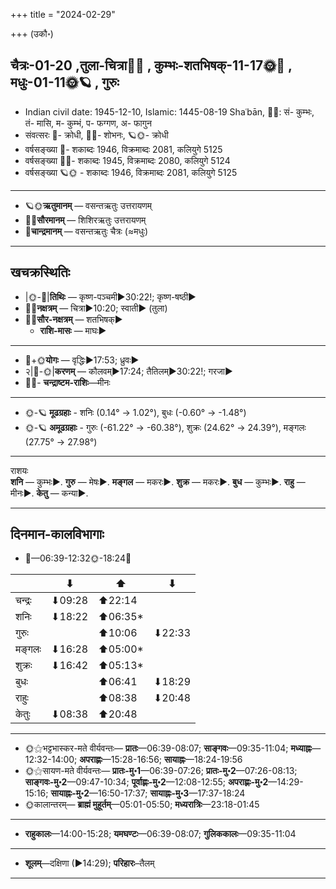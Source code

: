 +++
title = "2024-02-29"

+++
(उकौ॰)
## चैत्रः-01-20  ,तुला-चित्रा🌛🌌  ,  कुम्भः-शतभिषक्-11-17🌞🌌  ,  मधुः-01-11🌞🪐  , गुरुः
- Indian civil date: 1945-12-10, Islamic: 1445-08-19 Shaʿbān, 🌌🌞: सं- कुम्भः, तं- मासि, म- कुम्भं, प- फग्गण, अ- फागुन
- संवत्सरः 🌛- क्रोधी, 🌌🌞- शोभनः, 🪐🌞- क्रोधी
- वर्षसङ्ख्या 🌛- शकाब्दः 1946, विक्रमाब्दः 2081, कलियुगे 5125
- वर्षसङ्ख्या 🌌🌞- शकाब्दः 1945, विक्रमाब्दः 2080, कलियुगे 5124
- वर्षसङ्ख्या 🪐🌞 - शकाब्दः 1946, विक्रमाब्दः 2081, कलियुगे 5125
___________________
- 🪐🌞**ऋतुमानम्** — वसन्तऋतुः उत्तरायणम्
- 🌌🌞**सौरमानम्** — शिशिरऋतुः उत्तरायणम्
- 🌛**चान्द्रमानम्** — वसन्तऋतुः चैत्रः (≈मधुः)
___________________


## खचक्रस्थितिः
- |🌞-🌛|**तिथिः** — कृष्ण-पञ्चमी►30:22!; कृष्ण-षष्ठी►  
- 🌌🌛**नक्षत्रम्** — चित्रा►10:20; स्वाती► (तुला)  
- 🌌🌞**सौर-नक्षत्रम्** — शतभिषक्►  
  - **राशि-मासः** — माघः► 
___________________
- 🌛+🌞**योगः** — वृद्धिः►17:53; ध्रुवः►  
- २|🌛-🌞|**करणम्** — कौलवम्►17:24; तैतिलम्►30:22!; गरजा►  
- 🌌🌛- **चन्द्राष्टम-राशिः**—मीनः  
___________________
- 🌞-🪐 **मूढग्रहाः** - शनिः (0.14° → 1.02°), बुधः (-0.60° → -1.48°)
- 🌞-🪐 **अमूढग्रहाः** - गुरुः (-61.22° → -60.38°), शुक्रः (24.62° → 24.39°), मङ्गलः (27.75° → 27.98°)
___________________
राशयः  
**शनि** — कुम्भः►. **गुरु** — मेषः►. **मङ्गल** — मकरः►. **शुक्र** — मकरः►. **बुध** — कुम्भः►. **राहु** — मीनः►. **केतु** — कन्या►. 
___________________


## दिनमान-कालविभागाः
- 🌅—06:39-12:32🌞-18:24🌇  

|      |⬇     |⬆     |⬇     |
|------|-----|-----|------|
|चन्द्रः|⬇09:28 |⬆22:14 |     |
|शनिः   |⬇18:22 |⬆06:35*|     |
|गुरुः  |     |⬆10:06 |⬇22:33 |
|मङ्गलः |⬇16:28 |⬆05:00*|     |
|शुक्रः |⬇16:42 |⬆05:13*|     |
|बुधः   |     |⬆06:41 |⬇18:29 |
|राहुः  |     |⬆08:38 |⬇20:48 |
|केतुः  |⬇08:38 |⬆20:48 |     |
___________________
- 🌞⚝भट्टभास्कर-मते वीर्यवन्तः— **प्रातः**—06:39-08:07; **साङ्गवः**—09:35-11:04; **मध्याह्नः**—12:32-14:00; **अपराह्णः**—15:28-16:56; **सायाह्नः**—18:24-19:56  
- 🌞⚝सायण-मते वीर्यवन्तः— **प्रातः-मु॰1**—06:39-07:26; **प्रातः-मु॰2**—07:26-08:13; **साङ्गवः-मु॰2**—09:47-10:34; **पूर्वाह्णः-मु॰2**—12:08-12:55; **अपराह्णः-मु॰2**—14:29-15:16; **सायाह्नः-मु॰2**—16:50-17:37; **सायाह्नः-मु॰3**—17:37-18:24  
- 🌞कालान्तरम्— **ब्राह्मं मुहूर्तम्**—05:01-05:50; **मध्यरात्रिः**—23:18-01:45  
___________________
- **राहुकालः**—14:00-15:28; **यमघण्टः**—06:39-08:07; **गुलिककालः**—09:35-11:04  
___________________
- **शूलम्**—दक्षिणा (►14:29); **परिहारः**–तैलम्  
___________________